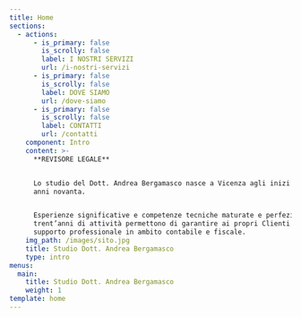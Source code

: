 ```yaml
---
title: Home
sections:
  - actions:
      - is_primary: false
        is_scrolly: false
        label: I NOSTRI SERVIZI
        url: /i-nostri-servizi
      - is_primary: false
        is_scrolly: false
        label: DOVE SIAMO
        url: /dove-siamo
      - is_primary: false
        is_scrolly: false
        label: CONTATTI
        url: /contatti
    component: Intro
    content: >-
      **REVISORE LEGALE**


      Lo studio del Dott. Andrea Bergamasco nasce a Vicenza agli inizi degli
      anni novanta.


      Esperienze significative e competenze tecniche maturate e perfezionate in
      trent’anni di attività permettono di garantire ai propri Clienti un
      supporto professionale in ambito contabile e fiscale.
    img_path: /images/sito.jpg
    title: Studio Dott. Andrea Bergamasco
    type: intro
menus:
  main:
    title: Studio Dott. Andrea Bergamasco
    weight: 1
template: home
---
```


